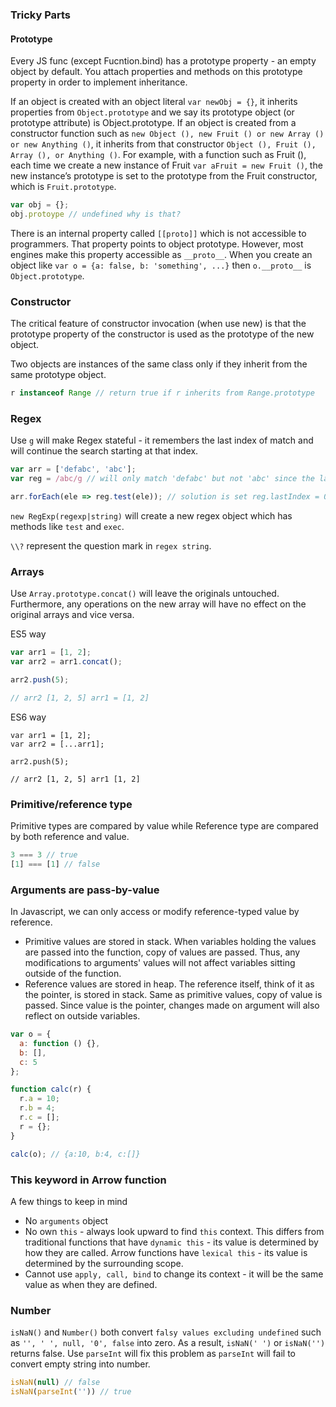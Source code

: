 ### Tricky Parts

#### Prototype
Every JS func (except Fucntion.bind) has a prototype property - an empty object by default. You attach properties and methods on this prototype property in order to implement inheritance.

If an object is created with an object literal `var newObj = {}`, it inherits properties from `Object.prototype` and we say its prototype object (or prototype attribute) is Object.prototype. If an object is created from a constructor function such as `new Object (), new Fruit () or new Array () or new Anything ()`, it inherits from that constructor `Object (), Fruit (), Array (), or Anything ()`. For example, with a function such as Fruit (), each time we create a new instance of Fruit `var aFruit = new Fruit ()`, the new instance’s prototype is set to the prototype from the Fruit constructor, which is `Fruit.prototype`.

```js
var obj = {};
obj.protoype // undefined why is that?
```
There is an internal property called `[[proto]]` which is not accessible to programmers. That property points to object prototype. However, most engines make this property accessible as `__proto__`. When you create an object like
`var o = {a: false, b: 'something', ...}` then `o.__proto__` is `Object.prototype`.

### Constructor
The critical feature of constructor invocation (when use new) is that the prototype property of the constructor is used as the prototype of the new object.

Two objects are instances of the same class only if they inherit from the same prototype object.

```js
r instanceof Range // return true if r inherits from Range.prototype
```

### Regex
Use `g` will make Regex stateful - it remembers the last index of match and will continue the search starting at that index.

```js
var arr = ['defabc', 'abc'];
var reg = /abc/g // will only match 'defabc' but not 'abc' since the last index after first match is 4

arr.forEach(ele => reg.test(ele)); // solution is set reg.lastIndex = 0 after each match
```

`new RegExp(regexp|string)` will create a new regex object which has methods like `test` and `exec`.

`\\?` represent the question mark in `regex string`.

### Arrays
Use `Array.prototype.concat()` will leave the originals untouched. Furthermore, any operations on the new array will have no effect on the original arrays and vice versa.

ES5 way
```js
var arr1 = [1, 2];
var arr2 = arr1.concat();

arr2.push(5);

// arr2 [1, 2, 5] arr1 = [1, 2]
```

ES6 way
```
var arr1 = [1, 2];
var arr2 = [...arr1];

arr2.push(5);

// arr2 [1, 2, 5] arr1 [1, 2]
```

### Primitive/reference type
Primitive types are compared by value while Reference type are compared by both reference and value.

```js
3 === 3 // true
[1] === [1] // false
```

### Arguments are pass-by-value
In Javascript, we can only access or modify reference-typed value by reference.
  * Primitive values are stored in stack. When variables holding the values are passed into the function, copy of values are passed. Thus, any modifications to arguments' values will not affect variables sitting outside of the function.
  * Reference values are stored in heap. The reference itself, think of it as the pointer, is stored in stack. Same as primitive values, copy of value is passed. Since value is the pointer, changes made on argument will also reflect on outside variables.

```js
var o = {
  a: function () {},
  b: [],
  c: 5
};

function calc(r) {
  r.a = 10;
  r.b = 4;
  r.c = [];
  r = {};
}

calc(o); // {a:10, b:4, c:[]}
```

### This keyword in Arrow function
A few things to keep in mind
  * No `arguments` object
  * No own `this` - always look upward to find `this` context. This differs from traditional functions that have `dynamic this` - its value is determined by how they are called. Arrow functions have `lexical this` - its value is determined by the surrounding scope.
  * Cannot use `apply, call, bind` to change its context - it will be the same value as when they are defined.


### Number

`isNaN()` and `Number()` both convert `falsy values excluding undefined` such as `'', ' ', null, '0', false` into zero. As a result, `isNaN(' ')` or `isNaN('')` returns false. Use `parseInt` will fix this problem as `parseInt` will fail to convert empty string into number.

```js
isNaN(null) // false
isNaN(parseInt('')) // true
```
